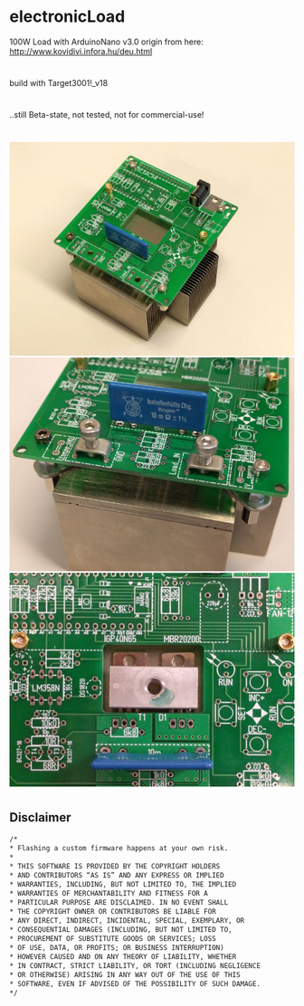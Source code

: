 # electronicLoad
100W Load with ArduinoNano v3.0
origin from here: http://www.kovidivi.infora.hu/deu.html
#
build with Target3001!_v18
#
..still Beta-state, not tested, not for commercial-use!
#
![complete module](https://github.com/fmmech24/electronicLoad/blob/master/IMG_20200319_101620.jpg)
![complete module](https://github.com/fmmech24/electronicLoad/blob/master/IMG_20200319_105116.jpg)
![complete module](https://github.com/fmmech24/electronicLoad/blob/master/IMG_20200319_130003.jpg)
#
## Disclaimer

```
/*
* Flashing a custom firmware happens at your own risk.
*
* THIS SOFTWARE IS PROVIDED BY THE COPYRIGHT HOLDERS
* AND CONTRIBUTORS “AS IS” AND ANY EXPRESS OR IMPLIED
* WARRANTIES, INCLUDING, BUT NOT LIMITED TO, THE IMPLIED
* WARRANTIES OF MERCHANTABILITY AND FITNESS FOR A
* PARTICULAR PURPOSE ARE DISCLAIMED. IN NO EVENT SHALL
* THE COPYRIGHT OWNER OR CONTRIBUTORS BE LIABLE FOR
* ANY DIRECT, INDIRECT, INCIDENTAL, SPECIAL, EXEMPLARY, OR
* CONSEQUENTIAL DAMAGES (INCLUDING, BUT NOT LIMITED TO,
* PROCUREMENT OF SUBSTITUTE GOODS OR SERVICES; LOSS
* OF USE, DATA, OR PROFITS; OR BUSINESS INTERRUPTION)
* HOWEVER CAUSED AND ON ANY THEORY OF LIABILITY, WHETHER
* IN CONTRACT, STRICT LIABILITY, OR TORT (INCLUDING NEGLIGENCE
* OR OTHERWISE) ARISING IN ANY WAY OUT OF THE USE OF THIS
* SOFTWARE, EVEN IF ADVISED OF THE POSSIBILITY OF SUCH DAMAGE.
*/
```
